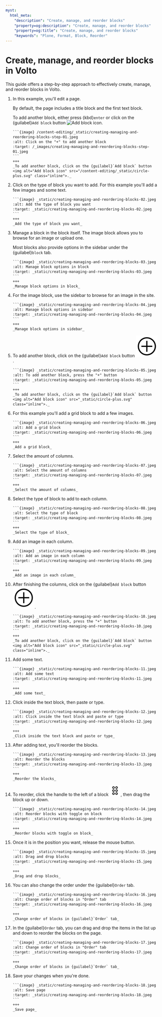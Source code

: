 ```yaml
---
myst:
  html_meta:
    "description": "Create, manage, and reorder blocks"
    "property=og:description": "Create, manage, and reorder blocks"
    "property=og:title": "Create, manage, and reorder blocks"
    "keywords": "Plone, Format, Block, Reorder"
---
```

# Create, manage, and reorder blocks in Volto

This guide offers a step-by-step approach to effectively create, manage, and reorder blocks in Volto.

1.  In this example, you'll edit a page.

    By default, the page includes a title block and the first text block.

    To add another block, either press {kbd}`enter` or click on the {guilabel}`Add block` button <img alt="Add block icon" src="/content-editing/_static/circle-plus.svg" class="inline">.

    ````{card}
    ```{image} /content-editing/_static/creating-managing-and-reordering-blocks-step-01.jpeg
    :alt: Click on the "+" to add another block
    :target: /_images/creating-managing-and-reordering-blocks-step-01.jpeg
    ```
    +++
    _To add another block, click on the {guilabel}`Add block` button <img alt="Add block icon" src="/content-editing/_static/circle-plus.svg" class="inline">._
    ````

1.  Click on the type of block you want to add.
    For this example you'll add a few images and some text.
        
    ````{card}
    ```{image} _static/creating-managing-and-reordering-blocks-02.jpeg
    :alt: Add the type of block you want
    :target: _static/creating-managing-and-reordering-blocks-02.jpeg
    ```
    +++
    _Add the type of block you want_
    ````

1.  Manage a block in the block itself.
    The image block allows you to browse for an image or upload one.
    
    Most blocks also provide options in the sidebar under the {guilabel}`block` tab.
    
    ````{card}
    ```{image} _static/creating-managing-and-reordering-blocks-03.jpeg
    :alt: Manage block options in block
    :target: _static/creating-managing-and-reordering-blocks-03.jpeg
    ```
    +++
    _Manage block options in block_
    ````

1.  For the image block, use the sidebar to browse for an image in the site.
    
    ````{card}
    ```{image} _static/creating-managing-and-reordering-blocks-04.jpeg
    :alt: Manage block options in sidebar
    :target: _static/creating-managing-and-reordering-blocks-04.jpeg
    ```
    +++
    _Manage block options in sidebar_
    ````

1.  To add another block, click on the {guilabel}`Add block` button <img alt="Add block icon" src="_static/circle-plus.svg" class="inline">.
    
    ````{card}
    ```{image} _static/creating-managing-and-reordering-blocks-05.jpeg
    :alt: To add another block, press the "+" button
    :target: _static/creating-managing-and-reordering-blocks-05.jpeg
    ```
    +++
    _To add another block, click on the {guilabel}`Add block` button <img alt="Add block icon" src="_static/circle-plus.svg" class="inline">._
    ````

1.  For this example you'll add a grid block to add a few images.
    
    ````{card}
    ```{image} _static/creating-managing-and-reordering-blocks-06.jpeg
    :alt: Add a grid block
    :target: _static/creating-managing-and-reordering-blocks-06.jpeg
    ```
    +++
    _Add a grid block_
    ````

1.  Select the amount of columns.
    
    ````{card}
    ```{image} _static/creating-managing-and-reordering-blocks-07.jpeg
    :alt: Select the amount of columns
    :target: _static/creating-managing-and-reordering-blocks-07.jpeg
    ```
    +++
    _Select the amount of columns_
    ````

1.  Select the type of block to add to each column.
    
    ````{card}
    ```{image} _static/creating-managing-and-reordering-blocks-08.jpeg
    :alt: Select the type of block
    :target: _static/creating-managing-and-reordering-blocks-08.jpeg
    ```
    +++
    _Select the type of block_
    ````

1.  Add an image in each column.
    
    ````{card}
    ```{image} _static/creating-managing-and-reordering-blocks-09.jpeg
    :alt: Add an image in each column
    :target: _static/creating-managing-and-reordering-blocks-09.jpeg
    ```
    +++
    _Add an image in each column_
    ````

1.  After finishing the columns, click on the {guilabel}`Add block` button <img alt="Add block icon" src="_static/circle-plus.svg" class="inline">.
    
    ````{card}
    ```{image} _static/creating-managing-and-reordering-blocks-10.jpeg
    :alt: To add another block, press the "+" button
    :target: _static/creating-managing-and-reordering-blocks-10.jpeg
    ```
    +++
    _To add another block, click on the {guilabel}`Add block` button <img alt="Add block icon" src="_static/circle-plus.svg" class="inline">._
    ````

1.  Add some text.
    
    ````{card}
    ```{image} _static/creating-managing-and-reordering-blocks-11.jpeg
    :alt: Add some text
    :target: _static/creating-managing-and-reordering-blocks-11.jpeg
    ```
    +++
    _Add some text_
    ````

1.  Click inside the text block, then paste or type.
    
    ````{card}
    ```{image} _static/creating-managing-and-reordering-blocks-12.jpeg
    :alt: Click inside the text block and paste or type
    :target: _static/creating-managing-and-reordering-blocks-12.jpeg
    ```
    +++
    _Click inside the text block and paste or type_
    ````

1.  After adding text, you'll reorder the blocks.
    
    ````{card}
    ```{image} _static/creating-managing-and-reordering-blocks-13.jpeg
    :alt: Reorder the blocks
    :target: _static/creating-managing-and-reordering-blocks-13.jpeg
    ```
    +++
    _Reorder the blocks_
    ````

1.  To reorder, click the handle to the left of a block <img alt="Add block icon" src="_static/block-handle.svg" class="inline">, then drag the block up or down.
    
    ````{card}
    ```{image} _static/creating-managing-and-reordering-blocks-14.jpeg
    :alt: Reorder blocks with toggle on block
    :target: _static/creating-managing-and-reordering-blocks-14.jpeg
    ```
    +++
    _Reorder blocks with toggle on block_
    ````

1.  Once it is in the position you want, release the mouse button.
    
    ````{card}
    ```{image} _static/creating-managing-and-reordering-blocks-15.jpeg
    :alt: Drag and drop blocks
    :target: _static/creating-managing-and-reordering-blocks-15.jpeg
    ```
    +++
    _Drag and drop blocks_
    ````

1.  You can also change the order under the {guilabel}`Order` tab.
    
    ````{card}
    ```{image} _static/creating-managing-and-reordering-blocks-16.jpeg
    :alt: Change order of blocks in "Order" tab
    :target: _static/creating-managing-and-reordering-blocks-16.jpeg
    ```
    +++
    _Change order of blocks in {guilabel}`Order` tab_
    ````

1.  In the {guilabel}`Order` tab, you can drag and drop the items in the list up and down to reorder the blocks on the page.
    
    ````{card}
    ```{image} _static/creating-managing-and-reordering-blocks-17.jpeg
    :alt: Change order of blocks in "Order" tab
    :target: _static/creating-managing-and-reordering-blocks-17.jpeg
    ```
    +++
    _Change order of blocks in {guilabel}`Order` tab_
    ````

1.  Save your changes when you're done.
    
    ````{card}
    ```{image} _static/creating-managing-and-reordering-blocks-18.jpeg
    :alt: Save page
    :target: _static/creating-managing-and-reordering-blocks-18.jpeg
    ```
    +++
    _Save page_
    ````

